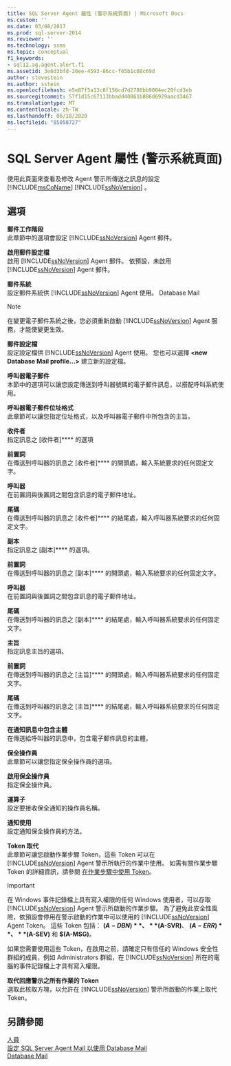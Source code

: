 ```yaml
---
title: SQL Server Agent 屬性 (警示系統頁面) | Microsoft Docs
ms.custom: ''
ms.date: 03/08/2017
ms.prod: sql-server-2014
ms.reviewer: ''
ms.technology: ssms
ms.topic: conceptual
f1_keywords:
- sql12.ag.agent.alert.f1
ms.assetid: 3e6d3bfd-20ee-4593-86cc-f65b1c08c69d
author: stevestein
ms.author: sstein
ms.openlocfilehash: e5e87f5a13c8f156cd7d2788bb9004ec20fcd3eb
ms.sourcegitcommit: 57f1d15c67113bbadd40861b886d6929aacd3467
ms.translationtype: MT
ms.contentlocale: zh-TW
ms.lasthandoff: 06/18/2020
ms.locfileid: "85058727"
---
```

# <a name="sql-server-agent-properties-alert-system-page"></a>SQL Server Agent 屬性 (警示系統頁面)
  使用此頁面來查看及修改 Agent 警示所傳送之訊息的設定 [!INCLUDE[msCoName](../../includes/msconame-md.md)] [!INCLUDE[ssNoVersion](../../includes/ssnoversion-md.md)] 。  
  
## <a name="options"></a>選項  
 **郵件工作階段**  
 此章節中的選項會設定 [!INCLUDE[ssNoVersion](../../includes/ssnoversion-md.md)] Agent 郵件。  
  
 **啟用郵件設定檔**  
 啟用 [!INCLUDE[ssNoVersion](../../includes/ssnoversion-md.md)] Agent 郵件。 依預設，未啟用 [!INCLUDE[ssNoVersion](../../includes/ssnoversion-md.md)] Agent 郵件。  
  
 **郵件系統**  
 設定郵件系統供 [!INCLUDE[ssNoVersion](../../includes/ssnoversion-md.md)] Agent 使用。 Database Mail  
  
> [!NOTE]  
>  在變更電子郵件系統之後，您必須重新啟動 [!INCLUDE[ssNoVersion](../../includes/ssnoversion-md.md)] Agent 服務，才能使變更生效。  
  
 **郵件設定檔**  
 設定設定檔供 [!INCLUDE[ssNoVersion](../../includes/ssnoversion-md.md)] Agent 使用。 您也可以選擇 **\<new Database Mail profile...>** 建立新的設定檔。  
  
 **呼叫器電子郵件**  
 本節中的選項可以讓您設定傳送到呼叫器號碼的電子郵件訊息，以搭配呼叫系統使用。  
  
 **呼叫器電子郵件位址格式**  
 此章節可以讓您指定位址格式，以及呼叫器電子郵件中所包含的主旨。  
  
 **收件者**  
 指定訊息之 [收件者]**** 的選項  
  
 **前置詞**  
 在傳送到呼叫器的訊息之 [收件者]**** 的開頭處，輸入系統要求的任何固定文字。  
  
 **呼叫器**  
 在前置詞與後置詞之間包含訊息的電子郵件地址。  
  
 **尾碼**  
 在傳送到呼叫器的訊息之 [收件者]**** 的結尾處，輸入呼叫器系統要求的任何固定文字。  
  
 **副本**  
 指定訊息之 [副本]**** 的選項。  
  
 **前置詞**  
 在傳送到呼叫器的訊息之 [副本]**** 的開頭處，輸入系統要求的任何固定文字。  
  
 **呼叫器**  
 在前置詞與後置詞之間包含訊息的電子郵件地址。  
  
 **尾碼**  
 在傳送到呼叫器的訊息之 [副本]**** 的結尾處，輸入呼叫器系統要求的任何固定文字。  
  
 **主旨**  
 指定訊息主旨的選項。  
  
 **前置詞**  
 在傳送到呼叫器的訊息之 [主旨]**** 的開頭處，輸入呼叫器系統要求的任何固定文字。  
  
 **尾碼**  
 在傳送到呼叫器的訊息之 [主旨]**** 的結尾處，輸入呼叫器系統要求的任何固定文字。  
  
 **在通知訊息中包含主體**  
 在傳送給呼叫器的訊息中，包含電子郵件訊息的主體。  
  
 **保全操作員**  
 此章節可以讓您指定保全操作員的選項。  
  
 **啟用保全操作員**  
 指定保全操作員。  
  
 **運算子**  
 設定要接收保全通知的操作員名稱。  
  
 **通知使用**  
 設定通知保全操作員的方法。  
  
 **Token 取代**  
 此章節可讓您啟動作業步驟 Token，這些 Token 可以在 [!INCLUDE[ssNoVersion](../../includes/ssnoversion-md.md)] Agent 警示所執行的作業中使用。 如需有關作業步驟 Token 的詳細資訊，請參閱 [在作業步驟中使用 Token](use-tokens-in-job-steps.md)。  
  
> [!IMPORTANT]  
>  在 Windows 事件記錄檔上具有寫入權限的任何 Windows 使用者，可以存取 [!INCLUDE[ssNoVersion](../../includes/ssnoversion-md.md)] Agent 警示所啟動的作業步驟。 為了避免此安全性風險，依預設會停用在警示啟動的作業中可以使用的 [!INCLUDE[ssNoVersion](../../includes/ssnoversion-md.md)] Agent Token。 這些 Token 包括： **$(A-DBN)**、 **$(A-SVR)**、 **$(A-ERR)**、 **$(A-SEV)** 和 **$(A-MSG)**。  
>   
>  如果您需要使用這些 Token，在啟用之前，請確定只有信任的 Windows 安全性群組的成員，例如 Administrators 群組，在 [!INCLUDE[ssNoVersion](../../includes/ssnoversion-md.md)] 所在的電腦的事件記錄檔上才具有寫入權限。  
  
 **取代回應警示之所有作業的 Token**  
 選取此核取方塊，以允許在 [!INCLUDE[ssNoVersion](../../includes/ssnoversion-md.md)] 警示所啟動的作業上取代 Token。  
  
## <a name="see-also"></a>另請參閱  
 [人員](operators.md)   
 [設定 SQL Server Agent Mail 以使用 Database Mail](../../relational-databases/database-mail/configure-sql-server-agent-mail-to-use-database-mail.md)   
 [Database Mail](../../relational-databases/database-mail/database-mail.md)  
  
  
